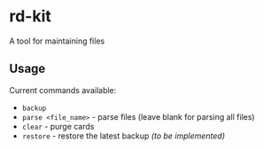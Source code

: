 # rd-kit

A tool for maintaining files

## Usage

Current commands available:

- `backup`
- `parse <file_name>` - parse files (leave blank for parsing all files)
- `clear` - purge cards
- `restore` - restore the latest backup _(to be implemented)_
